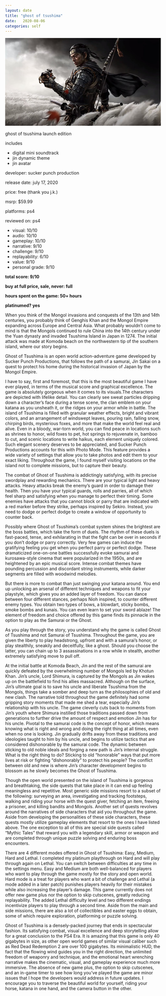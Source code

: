 ```yaml
---
layout: date
title: "ghost of tsushima"
date:   2020-08-06
categories: self
---
```


![mos](/assets/img/got.jpg)

ghost of tsushima launch edition

includes 
- digital mini soundtrack
- jin dynamic theme
- jin avatar

developer: sucker punch production

release date: july 17, 2020

price: free (thank you j.k.)

msrp: $59.99

platforms: ps4

reviewed on: ps4

- visual: 10/10
- audio: 10/10
- gameplay: 10/10
- narrative: 9/10
- challenge: 9/10
- replayability: 6/10
- value: 9/10
- personal grade: 9/10

**total score: 9/10**

**buy at full price, sale, never: full**

**hours spent on the game: 50+ hours**

**platinumed? yes**

When you think of the Mongol invasions and conquests of the 13th and 14th centuries, you probably think of Genghis Khan and the Mongol Empire expanding across Europe and Central Asia. What probably wouldn’t come to mind is that the Mongols continued to rule China into the 14th century under the Yuan dynasty and invaded Tsushima Island in Japan in 1274. 
The initial attack was made at Komoda beach on the northwestern tip of the southern island, where our story begins.

Ghost of Tsushima is an open world action-adventure game developed by Sucker Punch Productions, that follows the path of a samurai, Jin Sakai on a quest to protect his home during the historical invasion of Japan by the Mongol Empire.

I have to say, first and foremost, that this is the most beautiful game I have ever played, in terms of the musical score and graphical excellence. The game is absolutely gorgeous when it comes to its visuals.The characters are depicted with lifelike detail. You can clearly see sweat particles dripping down a character’s face during a tense scene, the clan emblem on your katana as you unsheath it, or the ridges on your armor while in battle. The island of Tsushima is filled with granular weather effects, bright and vibrant colors, and an arrangement of windswept leaves, pouring rain, falling snow, chirping birds, mysterious foxes, and more that make the world feel real and alive. Even in a bloody, war-torn world, you can find peace in locations such as shrines to honor, wild foxes to pet, hot springs to rejuvenate in, bamboo to cut, and scenic locations to write haikus, each element uniquely colored. Such elegant scenery deserves to be appreciated, and Sucker Punch Productions accounts for this with Photo Mode. This feature provides a wide variety of settings that allow you to take photos and edit them to your exact liking. Throughout the game, I found myself visiting locations on the island not to complete missions, but to capture their beauty. 

The combat of Ghost of Tsushima is addictingly satisfying, with its precise swordplay and rewarding mechanics. There are your typical light and heavy attacks. Heavy attacks break the enemy’s guard in order to damage their health. Then you have your typical guards, rolls and parries, all of which feel sharp and satisfying when you manage to perfect their timing. Some enemies have attacks that you cannot block or parry that are indicated with a red marker before they strike, perhaps inspired by Sekiro. Instead, you need to dodge or perfect dodge to create a window of opportunity to counter back. 

Possibly where Ghost of Tsushima’s combat system shines the brightest are the boss battles, which take the form of duels. The rhythm of these duels is fast-paced, tense, and exhilarating in that the fight can be over in seconds if you don’t dodge or parry correctly. Very few games can induce the gratifying feeling you get when you perfect parry or perfect dodge. These dramaticized one-on-one battles successfully evoke samurai and kurosawa-style cinema that were popularized in the 1950s, and are heightened by an epic musical score. Intense combat themes have pounding percussion and discordant string instruments, while darker segments are filled with woodwind melodies.

But there is more to combat than just swinging your katana around. You end up unlocking an arsenal of different techniques and weapons to fit your playstyle, which gives you an added layer of freedom. You can dance between four different stances, perhaps Nioh inspired, to counter different enemy types. You obtain two types of bows, a blowdart, sticky bombs, smoke bombs and kunais. You can even learn to set your sword ablaze! The element of freedom and choice offered by this game finds its pinnacle in the option to play as the Samurai or the Ghost. 

As you play through the story, you understand why the game is called Ghost of Tsushima and not Samurai of Tsushima. Throughout the game, you are given the liberty to play headstrong, upfront and with a samurai’s honor, or play stealthily, sneakily and deceitfully, like a ghost. Should you choose the latter, you can chain up to 3 assassinations in a row while in stealth, another extremely satisfying move to pull off.

At the initial battle at Komoda Beach, Jin and the rest of the samurai are quickly defeated by the overwhelming number of Mongols led by Khotun Khan. Jin’s uncle, Lord Shimura, is captured by the Mongols as Jin wakes up on the battlefield to find his allies massacred. Although on the surface, Jin’s ultimate goal is to save his uncle and liberate Tsushima from the Mongols, things take a somber and deep turn as the philosophies of old and new clash. The narrative told throughout the game definitely had some gripping story moments that made me shed a tear, especially Jin’s relationship with his uncle. The game cleverly cuts back to moments from Jin’s youth where Shimura instilled those traditions passed down from generations to further drive the amount of respect and emotion Jin has for his uncle. Pivotal to the samurai code is the concept of honor, which means knowing what is right and wrong and doing the right thing at all times, even when no one is looking. Jin gradually drifts away from these traditions and ideologies taught to him by his uncle, and begins to utilize tactics that are considered dishonorable by the samurai code. The dynamic between sticking to old noble ideals and forging a new path is Jin’s internal struggle. What is the right thing to do? Sticking to old “honorable” ways that put more lives at risk or fighting “dishonorably” to protect his people? The conflict between old and new is where Jin’s character development begins to blossom as he slowly becomes the Ghost of Tsushima.

Though the open world presented on the island of Tsushima is gorgeous and breathtaking, the side quests that take place in it can end up feeling meaningless and repetitive. Most generic side missions resort to a subset of the following: surveying an area, investigating and tracking footsteps, walking and riding your horse with the quest giver, fetching an item, freeing a prisoner, and killing bandits and Mongols. Another set of quests revolves around the narratives of side characters that aid you throughout the game. Aside from developing the personalities of these side characters, these quests mostly utilize gameplay elements that resort to the ones I have listed above. The one exception to all of this are special side quests called “Mythic Tales” that reward you with a legendary skill, armor or weapon and are completed through unique puzzle solving and enduring boss encounters.

There are 4 different modes offered in Ghost of Tsushima: Easy, Medium, Hard and Lethal. I completed my platinum playthrough on Hard and will play through again on Lethal.  You can switch between difficulties at any time in the settings menu. Easy and Medium are both well-balanced for players who want to play through the game mostly for the story and open world. Hard mode is a treat for players who want a bit of challenge and Lethal (a mode added in a later patch) punishes players heavily for their mistakes while also increasing the player’s damage. This game currently does not offer new game plus nor the option to skip cutscenes, greatly reducing replayability. The added Lethal difficulty level and two different endings incentivize players to play through a second time. Aside from the main and side missions, there are also a lot of collectibles and easter eggs to obtain, some of which require exploration, platforming or puzzle solving. 

Ghost of Tsushima is a densely-packed journey that ends in spectacular fashion. Its satisfying combat, visual excellence and deep storytelling allow for a great conclusion to the PS4 Era. It is amazing that this game is only 40 gigabytes in size, as other open world games of similar visual caliber such as Red Dead Redemption 2 are over 100 gigabytes. Its minimalistic HUD, the fact that the flowing wind guides you in the right direction, the unlimited freedom of weaponry and technique, and the emotional heart wrenching narrative makes the cinematic, visual, and gameplay experience much more immersive. The absence of new game plus, the option to skip cutscenes, and an in-game timer to see how long you’ve played the game are minor issues that I hope the developers would address in future updates. I encourage you to traverse the beautiful world for yourself, riding your horse, katana in one hand, and the camera button in the other.
